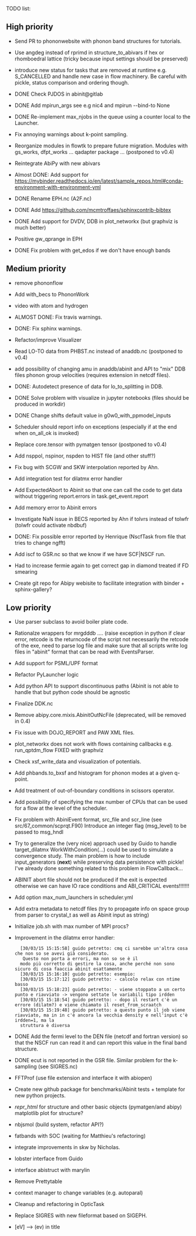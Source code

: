 TODO list:

## High priority

* Send PR to phononwebsite with phonon band structures for tutorials.

* Use angdeg instead of rprimd in structure_to_abivars if hex or rhomboedral lattice 
  (tricky because input settings should be preserved)

* introduce new status for tasks that are removed at runtime e.g. S_CANCELLED
  and handle new case in flow machinery. Be careful with pickle, status comparison and ordering though.

* DONE Check PJDOS in abinit@gitlab

* DONE Add mpirun_args see e.g nic4 and mpirun --bind-to None

* DONE Re-implement max_njobs in the queue using a counter local to the Launcher.

* Fix annoying warnings about k-point sampling.

* Reorganize modules in flowtk to prepare future migration. Modules with gs_works, dfpt_works ...
  qadapter package ... (postponed to v0.4)

* Reintegrate AbiPy with new abivars

* Almost DONE: Add support for https://mybinder.readthedocs.io/en/latest/sample_repos.html#conda-environment-with-environment-yml

* DONE Rename EPH.nc (A2F.nc)

* DONE Add https://github.com/mcmtroffaes/sphinxcontrib-bibtex

* DONE Add support for DVDV, DDB in plot_networkx (but graphviz is much better)

* Positive gw_qprange in EPH

* DONE Fix problem with get_edos if we don't have enough bands 

## Medium priority

* remove phononflow

* Add with_becs to PhononWork

* video with atom and hydrogen

* ALMOST DONE: Fix travis warnings.

* DONE: Fix sphinx warnings.

* Refactor/improve Visualizer

* Read LO-TO data from PHBST.nc instead of anaddb.nc (postponed to v0.4)

* add possibility of changing amu in anaddb/abinit and API to "mix" DDB files
  phonon group velocities (requires extension in netcdf files).

* DONE: Autodetect presence of data for lo_to_splitting in DDB.

* DONE Solve problem with visualize in jupyter notebooks (files should be produced in workdir)

* DONE Change shifts default value in g0w0_with_ppmodel_inputs

* Scheduler should report info on exceptions (especially if at the end when on_all_ok is invoked)



* Replace core.tensor with pymatgen tensor (postponed to v0.4)

* Add nsppol, nspinor, nspden to HIST file (and other stuff?)

* Fix bug with SCGW and SKW interpolation reported by Ahn.

* Add integration test for dilatmx error handler

* Add ExpectedAbort to Abinit so that one can call the code to get data without triggering
  report.errors in task.get_event.report

* Add memory error to Abinit errors

* Investigate NaN issue in BECS reported by Ahn if tolvrs instead of tolwfr (tolwfr could activate nbdbuf)

* DONE: Fix possible error reported by Henrique (NscfTask from file that tries to change ngfft)

* Add iscf to GSR.nc so that we know if we have SCF|NSCF run.

* Had to increase fermie again to get correct gap in diamond treated if FD smearing

* Create git repo for Abipy webisite to facilitate integration with binder + sphinx-gallery?

## Low priority

* Use parser subclass to avoid boiler plate code.

* Rationalze wrappers for mrgdddb .... (raise exception in python if clear error, retcode 
  is the returncode of the script not necessarily the retcode of the exe, need to
  parse log file and make sure that all scripts write log files in "abinit" format
  that can be read with EventsParser.

* Add support for PSML/UPF format

* Refactor PyLauncher logic

* Add python API to support discontinuous paths (Abinit is not able to handle that
  but python code should be agnostic

* Finalize DDK.nc 

* Remove abipy.core.mixis.AbinitOutNcFile (deprecated, will be removed in 0.4)

* Fix issue with DOJO_REPORT and PAW XML files.

* plot_networkx does not work with flows containing callbacks e.g. run_qptdm_flow
  FIXED with graphviz

* Check xsf_write_data and visualization of potentials.

* Add phbands.to_bxsf and histogram for phonon modes at a given q-point.

* Add treatment of out-of-boundary conditions in scissors operator.

* Add possibility of specifying the max number of CPUs that can be used  
  for a flow at the level of the scheduler.

* Fix problem with AbiniEvent format, src_file and scr_line (see src/67_common/scprqt.F90)
  Introduce an integer flag (msg_level) to be passed to msg_hndl

* Try to generalize the (very nice) approach used by Guido to handle target_dilatmx
  WorkWithCondition(...) could be used to simulate a convergence study. The main 
  problem is how to include input_generators (__next__) while preserving data persistence
  with pickle! I've already done something related to this problem in FlowCallback...

* ABINIT abort file should not be produced if the exit is expected otherwise we 
  can have IO race conditions and ABI_CRITICAL events!!!!!!!

* Add option max_num_launchers in scheduler.yml

* Add extra metadata to netcdf files (try to propagate info on space group from parser to crystal_t
  as well as Abinit input as string)

* Initialize job.sh with max number of MPI procs?

* Improvement in the dilatmx error handler:

        [30/03/15 15:15:58] guido petretto: cmq ci sarebbe un'altra cosa che non so se avevi già considerato. 
         Questo non porta a errori, ma non so se è il
        modo più corretto di gestire la cosa, anche perché non sono sicuro di cosa faaccia abinit esattamente
        [30/03/15 15:16:10] guido petretto: esempio:
        [30/03/15 15:17:12] guido petretto: - calcolo relax con ntime basso
        [30/03/15 15:18:23] guido petretto: - viene stoppato a un certo punto e riavviato -> vengono settate le variabili tipo irdden
        [30/03/15 15:18:54] guido petretto: - dopo il restart c'è un errore (dilatm?) e viene chiamato il reset_from_scraatch
        [30/03/15 15:19:48] guido petretto: a questo punto il job viene riavviato, ma in in c'è ancora la vecchia density e nell'input c'è irdden=1, ma la
        struttura è diversa

* DONE Add the fermi level to the DEN file (netcdf and fortran version) so that the NSCF run can read 
  it and can report this value in the final band structure.

* DONE ecut is not reported in the GSR file. Similar problem for the k-sampling (see SIGRES.nc)

* FFTProf (use file extension and interface it with abiopen)

* Create new github package for benchmarks/Abinit tests + template for new python projects.

* _repr_html_ for structure and other basic objects (pymatgen/and abipy)
   matplotlib plot for structure?

* nbjsmol (build system, refactor API?)

* fatbands with SOC (waiting for Matthieu's refactoring)

* integrate improvements in skw by Nicholas.

* lobster interface from Guido

* interface abistruct with marylin

* Remove Prettytable

* context manager to change variables (e.g. autoparal)

* Cleanup and refactoring in OpticTask

* Replace SIGRES with new fileformat based on SIGEPH.

* [eV] --> (ev) in title
